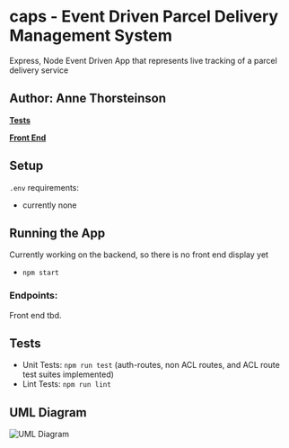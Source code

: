 # caps - Event Driven Parcel Delivery Management System
Express, Node Event Driven App that represents live tracking of a parcel delivery service

## Author: Anne Thorsteinson

**[Tests](https://github.com/AnneThor/caps/actions)**

**[Front End](https://parcel-delivery-tracker.herokuapp.com/)**

## Setup

```.env``` requirements:

- currently none

## Running the App

Currently working on the backend, so there is no front end display yet

- ```npm start```

### Endpoints:

Front end tbd.

## Tests

- Unit Tests: ```npm run test``` (auth-routes, non ACL routes, and ACL route test suites implemented)
- Lint Tests: ```npm run lint```

## UML Diagram 

![UML Diagram](./Lab09.png)
